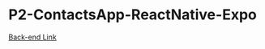 # P2-ContactsApp-ReactNative-Expo

[Back-end Link](https://github.com/100-Project-Challenge-Training/P2-ContactsApp-ReactNative-Expo-server)
